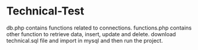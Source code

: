 # Technical-Test
db.php contains functions related to connections.
functions.php contains other function to retrieve data, insert, update and delete.
download technical.sql file and import in mysql and then run the project.
